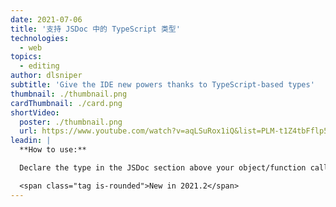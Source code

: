 ```yaml
---
date: 2021-07-06
title: '支持 JSDoc 中的 TypeScript 类型'
technologies:
  - web
topics:
  - editing
author: dlsniper
subtitle: 'Give the IDE new powers thanks to TypeScript-based types'
thumbnail: ./thumbnail.png
cardThumbnail: ./card.png
shortVideo:
  poster: ./thumbnail.png
  url: https://www.youtube.com/watch?v=aqLSuRox1iQ&list=PLM-t1Z4tbFflp57RnfgjXOdpOg6fLhs_q&index=8
leadin: |
  **How to use:**

  Declare the type in the JSDoc section above your object/function call and watch the IDE be able to infer the properties and methods of the target object.

  <span class="tag is-rounded">New in 2021.2</span>
---
```


